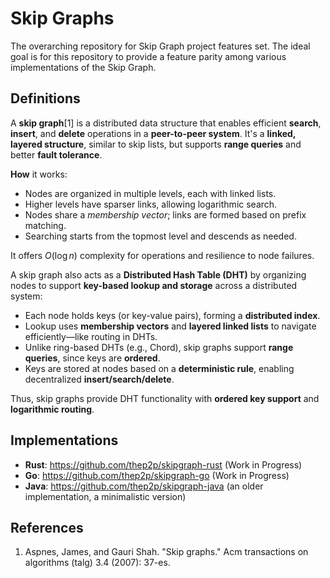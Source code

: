 # Skip Graphs
The overarching repository for Skip Graph project features set. The ideal goal is for this repository to provide a feature parity among various 
implementations of the Skip Graph. 

## Definitions
A **skip graph**[1] is a distributed data structure that enables efficient **search**, **insert**, and **delete** operations in a **peer-to-peer 
system**. It's a **linked, layered structure**, similar to skip lists, but supports **range queries** and better **fault tolerance**.

**How** it works:
- Nodes are organized in multiple levels, each with linked lists.
- Higher levels have sparser links, allowing logarithmic search.
- Nodes share a *membership vector*; links are formed based on prefix matching.
- Searching starts from the topmost level and descends as needed.

It offers $O(\log n)$ complexity for operations and resilience to node failures. 

A skip graph also acts as a **Distributed Hash Table (DHT)** by 
organizing nodes to support **key-based lookup and storage** across a distributed system:
- Each node holds keys (or key-value pairs), forming a **distributed index**.
- Lookup uses **membership vectors** and **layered linked lists** to navigate efficiently—like routing in DHTs.
- Unlike ring-based DHTs (e.g., Chord), skip graphs support **range queries**, since keys are **ordered**.
- Keys are stored at nodes based on a **deterministic rule**, enabling decentralized **insert/search/delete**.

Thus, skip graphs provide DHT functionality with **ordered key support** and **logarithmic routing**.

## Implementations
- **Rust**: https://github.com/thep2p/skipgraph-rust (Work in Progress)
- **Go**: https://github.com/thep2p/skipgraph-go (Work in Progress)
- **Java**: https://github.com/thep2p/skipgraph-java (an older implementation, a minimalistic version)


## References
1. Aspnes, James, and Gauri Shah. "Skip graphs." Acm transactions on algorithms (talg) 3.4 (2007): 37-es.
```